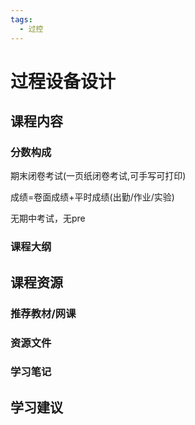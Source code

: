 ```yaml
---
tags:
  - 过控
---
```


# 过程设备设计

## 课程内容

### 分数构成

期末闭卷考试(一页纸闭卷考试,可手写可打印)

成绩=卷面成绩+平时成绩(出勤/作业/实验)

无期中考试，无pre


### 课程大纲





## 课程资源

### 推荐教材/网课

### 资源文件

### 学习笔记

## 学习建议

